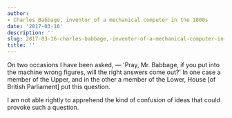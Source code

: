 ```yaml
---
author:
- Charles Babbage, inventor of a mechanical computer in the 1800s
date: '2017-03-16'
description: ''
slug: 2017-03-16-charles-babbage,-inventor-of-a-mechanical-computer-in-the-1800s
title: ''
---
```

On two occasions I have been asked, — 'Pray, Mr. Babbage, if you put into the machine wrong figures, will the right answers come out?' In one case a member of the Upper, and in the other a member of the Lower, House [of British Parliament] put this question. 

I am not able rightly to apprehend the kind of confusion of ideas that could provoke such a question.




